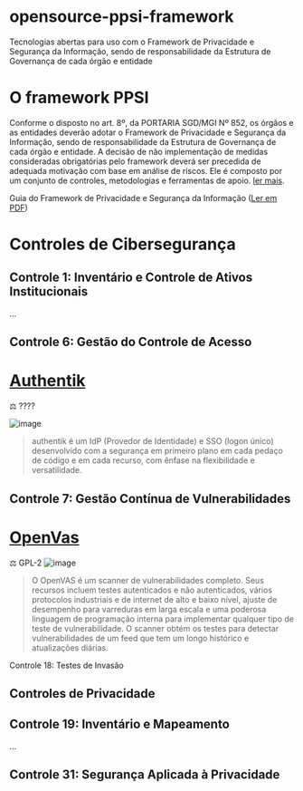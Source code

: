 # opensource-ppsi-framework
Tecnologias abertas para uso com o Framework de Privacidade e Segurança da Informação, sendo de responsabilidade da Estrutura de Governança de cada órgão e entidade

# O framework PPSI
Conforme o disposto no art. 8º, da PORTARIA SGD/MGI Nº 852, os órgãos e as entidades deverão adotar o Framework de Privacidade e Segurança da Informação, sendo de responsabilidade da Estrutura de Governança de cada órgão e entidade. A decisão de não implementação de medidas consideradas obrigatórias pelo framework deverá ser precedida de adequada motivação com base em análise de riscos. Ele é composto por um conjunto de controles, metodologias e ferramentas de apoio. [ler mais](https://www.gov.br/governodigital/pt-br/privacidade-e-seguranca/framework).

Guia do Framework de Privacidade e Segurança da Informação ([Ler em PDF](https://www.gov.br/governodigital/pt-br/privacidade-e-seguranca/ppsi/guia_framework_psi.pdf))

# Controles de Cibersegurança

## Controle 1: Inventário e Controle de Ativos Institucionais

...
## Controle 6: Gestão do Controle de Acesso


# [Authentik](https://goauthentik.io/)
⚖️ ????

![image](https://github.com/user-attachments/assets/594c1758-a33e-4b54-bb71-02785c8120b9)
> authentik é um IdP (Provedor de Identidade) e SSO (logon único) desenvolvido com a segurança em primeiro plano em cada pedaço de código e em cada recurso, com ênfase na flexibilidade e versatilidade.

## Controle 7: Gestão Contínua de Vulnerabilidades



# [OpenVas](https://www.openvas.org/)
⚖️ GPL-2
![image](https://github.com/user-attachments/assets/91118b72-ecc9-4ec9-8a7c-5df5f1e175ea)
> O OpenVAS é um scanner de vulnerabilidades completo. Seus recursos incluem testes autenticados e não autenticados, vários protocolos industriais e de internet de alto e baixo nível, ajuste de desempenho para varreduras em larga escala e uma poderosa linguagem de programação interna para implementar qualquer tipo de teste de vulnerabilidade.
O scanner obtém os testes para detectar vulnerabilidades de um feed que tem um longo histórico e atualizações diárias.

Controle 18: Testes de Invasão

## Controles de Privacidade
## Controle 19: Inventário e Mapeamento

...

## Controle 31: Segurança Aplicada à Privacidade
